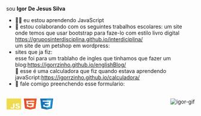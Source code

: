 sou <b>Igor De Jesus Silva</b>
- 👨‍🎓 eu estou aprendendo JavaScript
- 👥 estou colaborando com os seguintes trabalhos escolares:
 um site onde temos que usar bootstrap para faze-lo com estilo livro digital https://gruposinterdisciplina.github.io/interdiciplina/ <br>
 um site de um petshop em wordpress:
-  sites que ja fiz: 
<br> esse foi para um trablaho de ingles que tinhamos que fazer um blog:https://igorrzinho.github.io/englishBlog/
<br>:abacus: esse é uma calculadora que fiz quando estava aprendendo javaScript:https://igorrzinho.github.io/calculadora/
- 💬 fale comigo preenchendo esse formulario:
<div style="display: inline_block"><br>
  <img align="center" alt="Rafa-Js" height="30" width="40" src="https://raw.githubusercontent.com/devicons/devicon/master/icons/javascript/javascript-plain.svg">
  <img align="center" alt="Rafa-HTML" height="30" width="40" src="https://raw.githubusercontent.com/devicons/devicon/master/icons/html5/html5-original.svg">
  <img align="center" alt="Rafa-CSS" height="30" width="40" src="https://raw.githubusercontent.com/devicons/devicon/master/icons/css3/css3-original.svg">
  <img align="right" alt="igor-gif" src="">
</div>

